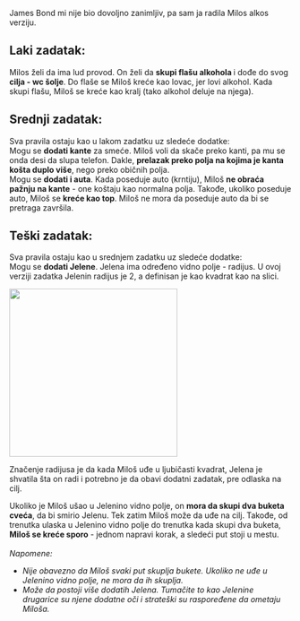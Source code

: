 James Bond mi nije bio dovoljno zanimljiv, pa sam ja radila Milos alkos verziju.

<h2> Laki zadatak: </h2> 
<p> 
  Milos želi da ima lud provod. On želi da <b> skupi flašu alkohola </b> i dođe do svog <b>cilja - wc šolje</b>.
  Do flaše se Miloš kreće kao lovac, jer lovi alkohol. Kada skupi flašu, Miloš se kreće kao kralj (tako alkohol deluje na njega).
</p>

<h2> Srednji zadatak: </h2> 
<p> 
Sva pravila ostaju kao u lakom zadatku uz sledeće dodatke: <br/>
Mogu se <b>dodati kante</b> za smeće. Miloš voli da skače preko kanti, pa mu se onda desi da slupa telefon. Dakle, <b>prelazak preko polja na kojima je kanta košta duplo više</b>, nego preko običnih polja. <br/>
Mogu se <b>dodati i auta</b>. Kada poseduje auto (krntiju), Miloš <b>ne obraća pažnju na kante</b> - one koštaju kao normalna polja. Takođe, ukoliko poseduje auto, Miloš se <b>kreće kao top</b>. Miloš ne mora da poseduje auto da bi se pretraga završila.  
</p>
  
<h2> Teški zadatak: </h2> 
<p> 
Sva pravila ostaju kao u srednjem zadatku uz sledeće dodatke: <br/>
Mogu se <b>dodati Jelene</b>. Jelena ima određeno vidno polje - radijus. U ovoj verziji zadatka Jelenin radijus je 2, a definisan je kao kvadrat kao na slici. </p>
  <img src="https://github.com/milicat228/ORI-Pretrage/blob/master/JamesBond/senzorRadijus.png" height = "300px">
<p>
Značenje radijusa je da kada Miloš uđe u ljubičasti kvadrat, Jelena je shvatila šta on radi i potrebno je da obavi dodatni zadatak, pre odlaska na cilj.  
</p>
  
<p> 
Ukoliko je Miloš ušao u Jelenino vidno polje, on <b>mora da skupi dva buketa cveća</b>, da bi smirio Jelenu. Tek zatim Miloš može da uđe na cilj. Takođe, od trenutka ulaska u Jelenino vidno polje do trenutka kada skupi dva buketa, <b>Miloš se kreće sporo</b> - jednom napravi korak, a sledeći put stoji u mestu. <br/><br/>
<i> Napomene: <i/>
<ul>
<li>Nije obavezno da Miloš svaki put skuplja bukete. Ukoliko ne uđe u Jelenino vidno polje, ne mora da ih skuplja. </li>
<li>Može da postoji više dodatih Jelena. Tumačite to kao Jelenine drugarice su njene dodatne oči i strateški su raspoređene da ometaju Miloša.</li>
</ul>
</p>
